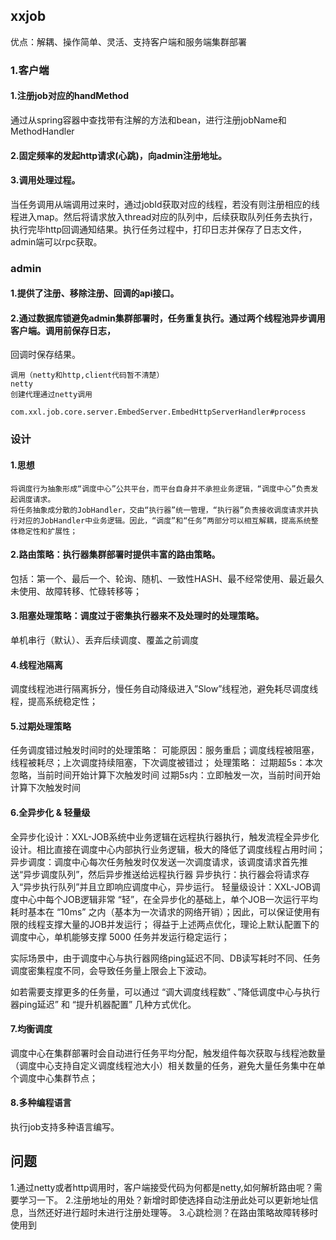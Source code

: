 ## xxjob
优点：解耦、操作简单、灵活、支持客户端和服务端集群部署

### 1.客户端
#### 1.注册job对应的handMethod
通过从spring容器中查找带有注解的方法和bean，进行注册jobName和MethodHandler
#### 2.固定频率的发起http请求(心跳)，向admin注册地址。
#### 3.调用处理过程。
当任务调用从端调用过来时，通过jobId获取对应的线程，若没有则注册相应的线程进入map。然后将请求放入thread对应的队列中，后续获取队列任务去执行，执行完毕http回调通知结果。执行任务过程中，打印日志并保存了日志文件，admin端可以rpc获取。

### admin
#### 1.提供了注册、移除注册、回调的api接口。
#### 2.通过数据库锁避免admin集群部署时，任务重复执行。通过两个线程池异步调用客户端。调用前保存日志，
回调时保存结果。
```
调用（netty和http,client代码暂不清楚）
netty
创建代理通过netty调用

com.xxl.job.core.server.EmbedServer.EmbedHttpServerHandler#process
```

### 设计
#### 1.思想
```
将调度行为抽象形成“调度中心”公共平台，而平台自身并不承担业务逻辑，“调度中心”负责发起调度请求。
将任务抽象成分散的JobHandler，交由“执行器”统一管理，“执行器”负责接收调度请求并执行对应的JobHandler中业务逻辑。因此，“调度”和“任务”两部分可以相互解耦，提高系统整体稳定性和扩展性；
```

#### 2.路由策略：执行器集群部署时提供丰富的路由策略。
包括：第一个、最后一个、轮询、随机、一致性HASH、最不经常使用、最近最久未使用、故障转移、忙碌转移等；


#### 3.阻塞处理策略：调度过于密集执行器来不及处理时的处理策略。
单机串行（默认）、丢弃后续调度、覆盖之前调度

#### 4.线程池隔离
调度线程池进行隔离拆分，慢任务自动降级进入”Slow”线程池，避免耗尽调度线程，提高系统稳定性；

#### 5.过期处理策略
任务调度错过触发时间时的处理策略：
可能原因：服务重启；调度线程被阻塞，线程被耗尽；上次调度持续阻塞，下次调度被错过；
处理策略：
过期超5s：本次忽略，当前时间开始计算下次触发时间
过期5s内：立即触发一次，当前时间开始计算下次触发时间

#### 6.全异步化 & 轻量级
全异步化设计：XXL-JOB系统中业务逻辑在远程执行器执行，触发流程全异步化设计。相比直接在调度中心内部执行业务逻辑，极大的降低了调度线程占用时间；
异步调度：调度中心每次任务触发时仅发送一次调度请求，该调度请求首先推送“异步调度队列”，然后异步推送给远程执行器
异步执行：执行器会将请求存入“异步执行队列”并且立即响应调度中心，异步运行。
轻量级设计：XXL-JOB调度中心中每个JOB逻辑非常 “轻”，在全异步化的基础上，单个JOB一次运行平均耗时基本在 “10ms” 之内（基本为一次请求的网络开销）；因此，可以保证使用有限的线程支撑大量的JOB并发运行；
得益于上述两点优化，理论上默认配置下的调度中心，单机能够支撑 5000 任务并发运行稳定运行；

实际场景中，由于调度中心与执行器网络ping延迟不同、DB读写耗时不同、任务调度密集程度不同，会导致任务量上限会上下波动。

如若需要支撑更多的任务量，可以通过 “调大调度线程数” 、”降低调度中心与执行器ping延迟” 和 “提升机器配置” 几种方式优化。


#### 7.均衡调度
调度中心在集群部署时会自动进行任务平均分配，触发组件每次获取与线程池数量（调度中心支持自定义调度线程池大小）相关数量的任务，避免大量任务集中在单个调度中心集群节点；

#### 8.多种编程语言
执行job支持多种语言编写。


## 问题
1.通过netty或者http调用时，客户端接受代码为何都是netty,如何解析路由呢？需要学习一下。
2.注册地址的用处？新增时即使选择自动注册此处可以更新地址信息，当然还好进行超时未进行注册处理等。
3.心跳检测？在路由策略故障转移时使用到